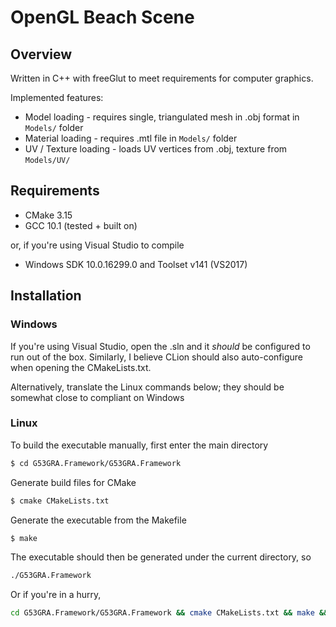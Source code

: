 # OpenGL Beach Scene
## Overview
Written in C++ with freeGlut to meet requirements for computer graphics. 

Implemented features:

* Model loading - requires single, triangulated mesh in .obj format in ```Models/``` folder
* Material loading - requires .mtl file in ```Models/``` folder
* UV / Texture loading - loads UV vertices from .obj, texture from ```Models/UV/``` 

## Requirements
- CMake 3.15 
- GCC 10.1 (tested + built on)

or, if you're using Visual Studio to compile
- Windows SDK 10.0.16299.0 and Toolset v141 (VS2017) 



## Installation
### Windows
If you're using Visual Studio, open the .sln and it *should* be configured to run out of the box. Similarly, I believe CLion should also auto-configure when opening the CMakeLists.txt. 

Alternatively, translate the Linux commands below; they should be somewhat close to compliant on Windows

### Linux

To build the executable manually, first enter the main directory
```bash
$ cd G53GRA.Framework/G53GRA.Framework
```

Generate build files for CMake
```bash
$ cmake CMakeLists.txt
```

Generate the executable from the Makefile
```bash
$ make
```

The executable should then be generated under the current directory, so

```bash
./G53GRA.Framework
```

Or if you're in a hurry, 

```bash
cd G53GRA.Framework/G53GRA.Framework && cmake CMakeLists.txt && make && ./G53GRA.Framework
```


